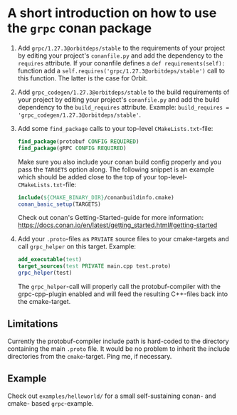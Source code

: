 # A short introduction on how to use the `grpc` conan package

1. Add `grpc/1.27.3@orbitdeps/stable` to the requirements of your project by
   editing your project's `conanfile.py` and add the dependency to the 
   `requires` attribute. If your conanfile defines a `def requirements(self):`
   function add a `self.requires('grpc/1.27.3@orbitdeps/stable')` call to this
   function. The latter is the case for Orbit.

2. Add `grpc_codegen/1.27.3@orbitdeps/stable` to the build requirements of your
   project by editing your project's `conanfile.py` and add the build dependency
   to the `build_requires` attribute. Example:
   `build_requires = 'grpc_codegen/1.27.3@orbitdeps/stable'`.

3. Add some `find_package` calls to your top-level `CMakeLists.txt`-file:
   ```cmake
   find_package(protobuf CONFIG REQUIRED)
   find_package(gRPC CONFIG REQUIRED)
   ```

   Make sure you also include your conan build config properly and you
   pass the `TARGETS` option along. The following snippet is an example
   which should be added close to the top of your
   top-level-`CMakeLists.txt`-file:
   ```cmake
   include(${CMAKE_BINARY_DIR}/conanbuildinfo.cmake)                               
   conan_basic_setup(TARGETS)
   ```
   Check out conan's Getting-Started-guide for more information:
   https://docs.conan.io/en/latest/getting_started.html#getting-started

4. Add your `.proto`-files as `PRVIATE` source files to your cmake-targets and
   call `grpc_helper` on this target. Example:
   ```cmake
   add_executable(test)
   target_sources(test PRIVATE main.cpp test.proto)
   grpc_helper(test)
   ```
   The `grpc_helper`-call will properly call the protobuf-compiler with the
   grpc-cpp-plugin enabled and will feed the resulting C++-files back into the
   cmake-target.


## Limitations

Currently the protobuf-compiler include path is hard-coded to the directory
containing the main `.proto` file.  It would be no problem to inherit the
include directories from the `cmake`-target. Ping me, if necessary.

## Example

Check out `examples/helloworld/` for a small self-sustaining conan- and cmake-
based `grpc`-example.
